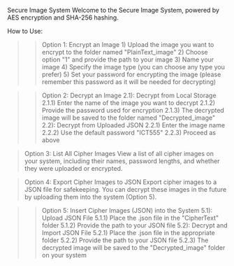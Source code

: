 Secure Image System
Welcome to the Secure Image System, powered by AES encryption and SHA-256 hashing.

How to Use:
>>Option 1: Encrypt an Image
    1) Upload the image you want to encrypt to the folder named "PlainText_image"
    2) Choose option "1" and provide the path to your image
    3) Name your image
    4) Specify the image type (you can choose any type you prefer)
    5) Set your password for encrypting the image (please remember this password as it will be needed for decrypting)

>>Option 2: Decrypt an Image
    2.1): Decrypt from Local Storage
        2.1.1) Enter the name of the image you want to decrypt
        2.1.2) Provide the password used for encryption
        2.1.3) The decrypted image will be saved to the folder named "Decrypted_image"
    2.2): Decrypt from Uploaded JSON
        2.2.1) Enter the image name
        2.2.2) Use the default password "ICT555"
        2.2.3) Proceed as above

>Option 3: List All Cipher Images
    View a list of all cipher images on your system, including their names, password lengths, and whether they were uploaded or encrypted.

>Option 4: Export Cipher Images to JSON
    Export cipher images to a JSON file for safekeeping. You can decrypt these images in the future by uploading them into the system (Option 5).

>>Option 5: Insert Cipher Images (JSON) into the System
    5.1): Upload JSON File
        5.1.1) Place the .json file in the "CipherText" folder
        5.1.2) Provide the path to your JSON file
    5.2): Decrypt and Import JSON File
        5.2.1) Place the .json file in the appropriate folder
        5.2.2) Provide the path to your JSON file
        5.2.3) The decrypted image will be saved to the "Decrypted_image" folder on your system